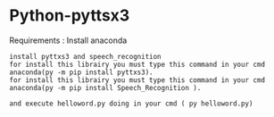 # Python-pyttsx3


Requirements :
    Install anaconda

    install pyttxs3 and speech_recognition 
    for install this librairy you must type this command in your cmd anaconda(py -m pip install pyttxs3).
    for install this librairy you must type this command in your cmd anaconda(py -m pip install Speech_Recognition ).
    
    and execute helloword.py doing in your cmd ( py helloword.py)
    
    

